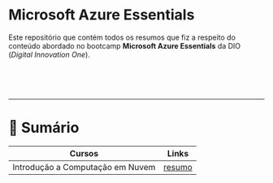 # **Microsoft Azure Essentials**

Este repositório que contém todos os resumos que fiz a respeito do conteúdo abordado no bootcamp **Microsoft Azure Essentials** da DIO (*Digital Innovation One*).

<br><br><br>

---

# **📃 Sumário**

| Cursos | Links |
| - | - |
| Introdução a Computação em Nuvem | [resumo]() |

